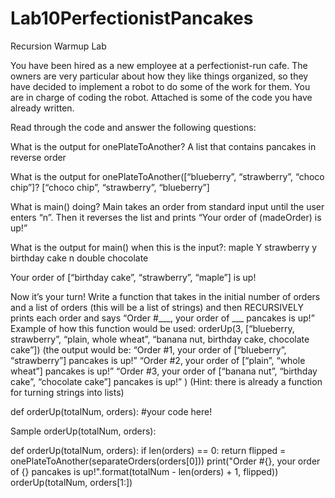 # Lab10PerfectionistPancakes
Recursion Warmup Lab

You have been hired as a new employee at a perfectionist-run cafe. The owners are very particular about how they like things organized, so they have decided to implement a robot to do some of the work for them. You are in charge of coding the robot. Attached is some of the code you have already written.

Read through the code and answer the following questions:

What is the output for onePlateToAnother?
	A list that contains pancakes in reverse order

What is the output for onePlateToAnother([“blueberry”, “strawberry”, “choco chip”]?
	[“choco chip”, “strawberry”, “blueberry”]

What is main() doing?
	Main takes an order from standard input until the user enters “n”. Then it reverses the list and prints “Your order of (madeOrder) is up!”

What is the output for main() when this is the input?:
maple
Y
strawberry 
y 
birthday cake
n 
double chocolate

Your order of [“birthday cake”, “strawberry”, “maple”] is up!



Now it’s your turn! Write a function that takes in the initial number of orders and a list of orders (this will be a list of strings) and then RECURSIVELY prints each order and says “Order #___, your order of ___ pancakes is up!”
Example of how this function would be used: orderUp(3, [“blueberry, strawberry”, “plain, whole wheat”, “banana nut, birthday cake, chocolate cake”])
(the output would be:
“Order #1, your order of [“blueberry”, “strawberry”] pancakes is up!”
“Order #2, your order of [“plain”, “whole wheat”] pancakes is up!”
“Order #3, your order of [“banana nut”, “birthday cake”, “chocolate cake”] pancakes is up!” )
(Hint: there is already a function for turning strings into lists)
	
def orderUp(totalNum, orders):
	#your code here!

Sample orderUp(totalNum, orders):

def orderUp(totalNum, orders):
    if len(orders) == 0:
        return
    flipped = onePlateToAnother(separateOrders(orders[0]))
    print("Order #{}, your order of {} pancakes is up!".format(totalNum - len(orders) + 1, flipped))
    orderUp(totalNum, orders[1:])
